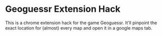 # Geoguessr Extension Hack
This is a chrome extension hack for the game Geoguessr. It'll pinpoint the exact location for (almost) every map and open it in a google maps tab.
